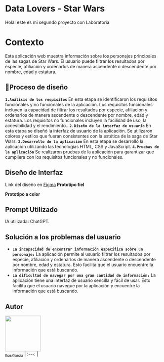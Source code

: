 # Data Lovers - Star Wars

Hola! este es mi segundo proyecto con Laboratoria.

# Contexto

Esta aplicación web muestra información sobre los personajes principales de las sagas de Star Wars. El usuario puede filtrar los resultados por especie, afiliación y ordenarlos de manera ascendente o descendente por nombre, edad y estatura.

## :hammer:**Proceso de diseño**

**`1.Análisis de los requisitos`**
En esta etapa se identificaron los requisitos funcionales y no funcionales de la aplicación. Los requisitos funcionales incluyen la capacidad de filtrar los resultados por especie, afiliación y ordenarlos de manera ascendente o descendente por nombre, edad y estatura. Los requisitos no funcionales incluyen la facilidad de uso, la accesibilidad y el rendimiento..
**`2.Diseño de la interfaz de usuario`**
En esta etapa se diseñó la interfaz de usuario de la aplicación. Se utilizaron colores y estilos que fueran consistentes con la estética de la saga de Star Wars.
**`3.Desarrollo de la aplicación`**
En esta etapa se desarrolló la aplicación utilizando las tecnologías HTML, CSS y JavaScript.
**`4.Pruebas de la aplicación`**
Se realizaron pruebas de la aplicación para garantizar que cumpliera con los requisitos funcionales y no funcionales.

## **Diseño de Interfaz**
Link del diseño en [Figma](https://www.figma.com/file/XaMpdp0fnTFLpXmJW5NmNo/Untitled?type=design&node-id=9%3A231&mode=design&t=Ed9vkKxjfZKJnv9R-1)
**Prototipo fiel**

**Prototipo a color**

## **Prompt Utilizado**
IA utilizada: ChatGPT.


## **Solución a los problemas del usuario**

- **`La incapacidad de encontrar información específica sobre un personaje:`** La aplicación permite al usuario filtrar los resultados por especie, afiliación y ordenarlos de manera ascendente o descendente por nombre, edad y estatura. Esto facilita que el usuario encuentre la información que está buscando.
- **`La dificultad de navegar por una gran cantidad de información:`** La aplicación tiene una interfaz de usuario sencilla y fácil de usar. Esto facilita que el usuario navegue por la aplicación y encuentre la información que está buscando.

## Autor

[<img src="https://github.com/1Tai7/DEV012-ilce-garcia/assets/91899554/8eb7b6aa-658f-4b53-a58c-ab8ad4738cb0" width=115><br><sub>Ilce Garcia</sub>](https://github.com/1Tai7)
| :---: |
